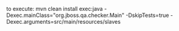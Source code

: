 to execute:
mvn clean install exec:java -Dexec.mainClass="org.jboss.qa.checker.Main" -DskipTests=true -Dexec.arguments=src/main/resources/slaves
